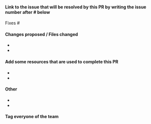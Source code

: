 #### Link to the issue that will be resolved by this PR by writing the issue number after # below

Fixes #

#### Changes proposed / Files changed
-
-
#### Add some resources that are used to complete this PR
-
-
#### Other
-
-
#### Tag everyone of the team
